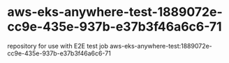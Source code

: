 # aws-eks-anywhere-test-1889072e-cc9e-435e-937b-e37b3f46a6c6-71
repository for use with E2E test job aws-eks-anywhere-test:1889072e-cc9e-435e-937b-e37b3f46a6c6-71
